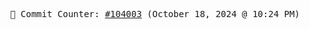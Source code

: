 <p align="center">
    <samp>
        📮 Commit Counter: <a href="https://github.com/Javascript-void0/Javascript-void0/commits/main">#104003</a> (October 18, 2024 @ 10:24 PM)
    </samp>
</p>